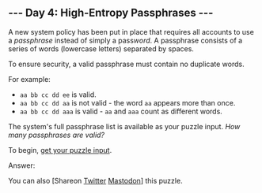 \--- Day 4: High-Entropy Passphrases ---
----------

A new system policy has been put in place that requires all accounts to use a *passphrase* instead of simply a pass*word*. A passphrase consists of a series of words (lowercase letters) separated by spaces.

To ensure security, a valid passphrase must contain no duplicate words.

For example:

* `aa bb cc dd ee` is valid.
* `aa bb cc dd aa` is not valid - the word `aa` appears more than once.
* `aa bb cc dd aaa` is valid - `aa` and `aaa` count as different words.

The system's full passphrase list is available as your puzzle input. *How many passphrases are valid?*

To begin, [get your puzzle input](4/input).

Answer:

You can also [Shareon [Twitter](https://twitter.com/intent/tweet?text=%22High%2DEntropy+Passphrases%22+%2D+Day+4+%2D+Advent+of+Code+2017&url=https%3A%2F%2Fadventofcode%2Ecom%2F2017%2Fday%2F4&related=ericwastl&hashtags=AdventOfCode) [Mastodon](javascript:void(0);)] this puzzle.